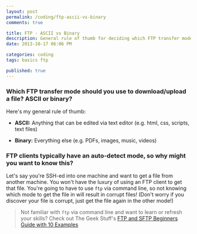 ```yaml
---
layout: post
permalink: /coding/ftp-ascii-vs-binary
comments: true

title: FTP - ASCII vs Binary
description: General rule of thumb for deciding which FTP transfer mode to use
date: 2013-10-17 06:06 PM

categories: coding
tags: basics ftp

published: true
---
```


### Which FTP transfer mode should you use to download/upload a file? ASCII or binary?

Here's my general rule of thumb:

- **ASCII:** Anything that can be edited via text editor (e.g. html, css, scripts, text files)

- **Binary:** Everything else (e.g. PDFs, images, music, videos)

### FTP clients typically have an auto-detect mode, so why might you want to know this?

Let's say you're SSH-ed into one machine and want to get a file from another machine. You won't have the luxury of using an FTP client to get that file. You're going to have to use `ftp` via command line, so not knowing which mode to get the file in will result in corrupt files! (Don't worry if you discover your file is corrupt, just get the file again in the other mode!)

> Not familiar with `ftp` via command line and want to learn or refresh your skills? Check out The Geek Stuff's [FTP and SFTP Beginners Guide with 10 Examples](http://www.thegeekstuff.com/2010/06/ftp-sftp-tutorial/)